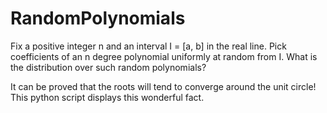 # RandomPolynomials
Fix a positive integer n and an interval I = [a, b] in the real line. Pick coefficients of an n degree polynomial uniformly at random from I. What is the distribution over such random polynomials? 

It can be proved that the roots will tend to converge around the unit circle! This python script displays this wonderful fact.

